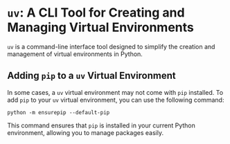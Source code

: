 

# `uv`: A CLI Tool for Creating and Managing Virtual Environments

`uv` is a command-line interface tool designed to simplify the creation and management of virtual environments in Python.

## Adding `pip` to a `uv` Virtual Environment

In some cases, a `uv` virtual environment may not come with `pip` installed. To add `pip` to your `uv` virtual environment, you can use the following command:

```shell
python -m ensurepip --default-pip
```

This command ensures that `pip` is installed in your current Python environment, allowing you to manage packages easily.
